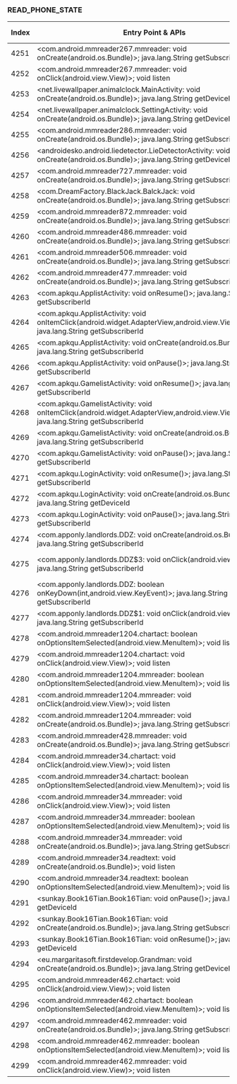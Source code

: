 ### READ_PHONE_STATE
| Index | Entry Point & APIs | Screen shot | Resource id | Label |
| ------------- | ------------- | ------------- |-------------|-------------|
| 4251 | <com.android.mmreader267.mmreader: void onCreate(android.os.Bundle)>; java.lang.String getSubscriberId | ![](D:\COSMOS\output\py\Drebin\VirusShare_Android_20130506\VirusShare_c0096a95a04a248c65ea9ba647ff2747\com.android.mmreader267.mmreader.png) |  | |
| 4252 | <com.android.mmreader267.mmreader: void onClick(android.view.View)>; void listen | ![](D:\COSMOS\output\py\Drebin\VirusShare_Android_20130506\VirusShare_9d84d6184fe99d08544b9b1e3f48cae4\com.android.mmreader267.mmreader.png) |  | |
| 4253 | <net.livewallpaper.animalclock.MainActivity: void onCreate(android.os.Bundle)>; java.lang.String getDeviceId | ![](D:\COSMOS\output\py\Drebin\VirusShare_Android_20130506\VirusShare_9dc7b5422090296d898066d8cc5036e4\net.livewallpaper.animalclock.MainActivity.png) |  | |
| 4254 | <net.livewallpaper.animalclock.SettingActivity: void onCreate(android.os.Bundle)>; java.lang.String getDeviceId | ![](D:\COSMOS\output\py\Drebin\VirusShare_Android_20130506\VirusShare_9dc7b5422090296d898066d8cc5036e4\net.livewallpaper.animalclock.SettingActivity.png) |  | |
| 4255 | <com.android.mmreader286.mmreader: void onCreate(android.os.Bundle)>; java.lang.String getSubscriberId | ![](D:\COSMOS\output\py\Drebin\VirusShare_Android_20130506\VirusShare_9df5f0885816e5e39a41608f5ccd5f68\com.android.mmreader286.mmreader.png) |  | |
| 4256 | <androidesko.android.liedetector.LieDetectorActivity: void onCreate(android.os.Bundle)>; java.lang.String getDeviceId | ![](D:\COSMOS\output\py\Drebin\VirusShare_Android_20130506\VirusShare_9e1d13893a236f1322dd87ca6fb90b9c\androidesko.android.liedetector.LieDetectorActivity.png) |  | |
| 4257 | <com.android.mmreader727.mmreader: void onCreate(android.os.Bundle)>; java.lang.String getSubscriberId | ![](D:\COSMOS\output\py\Drebin\VirusShare_Android_20130506\VirusShare_9e2bb60c0b375c375f743025e8eb07f9\com.android.mmreader727.mmreader.png) |  | |
| 4258 | <com.DreamFactory.BlackJack.BalckJack: void onCreate(android.os.Bundle)>; java.lang.String getSubscriberId | ![](D:\COSMOS\output\py\Drebin\VirusShare_Android_20130506\VirusShare_9e3f41ba050b865d4ea14c7561d00029\com.DreamFactory.BlackJack.BalckJack.png) |  | |
| 4259 | <com.android.mmreader872.mmreader: void onCreate(android.os.Bundle)>; java.lang.String getSubscriberId | ![](D:\COSMOS\output\py\Drebin\VirusShare_Android_20130506\VirusShare_9e4f79951065bfe05a1b26b9230a4785\com.android.mmreader872.mmreader.png) |  | |
| 4260 | <com.android.mmreader486.mmreader: void onCreate(android.os.Bundle)>; java.lang.String getSubscriberId | ![](D:\COSMOS\output\py\Drebin\VirusShare_Android_20130506\VirusShare_9e5e9e30e400a3d5a3b140c44fa66b4b\com.android.mmreader486.mmreader.png) |  | |
| 4261 | <com.android.mmreader506.mmreader: void onCreate(android.os.Bundle)>; java.lang.String getSubscriberId | ![](D:\COSMOS\output\py\Drebin\VirusShare_Android_20130506\VirusShare_9e8ff94a3d6da08465095f58a8f294f4\com.android.mmreader506.mmreader.png) |  | |
| 4262 | <com.android.mmreader477.mmreader: void onCreate(android.os.Bundle)>; java.lang.String getSubscriberId | ![](D:\COSMOS\output\py\Drebin\VirusShare_Android_20130506\VirusShare_9ee529ad73e1ff0d07071d571b36f83a\com.android.mmreader477.mmreader.png) |  | |
| 4263 | <com.apkqu.ApplistActivity: void onResume()>; java.lang.String getSubscriberId | ![](D:\COSMOS\output\py\Drebin\VirusShare_Android_20130506\VirusShare_a024b48d2a487c403926e280980d18d5\com.apkqu.ApplistActivity.png) |  | |
| 4264 | <com.apkqu.ApplistActivity: void onItemClick(android.widget.AdapterView,android.view.View,int,long)>; java.lang.String getSubscriberId | ![](D:\COSMOS\output\py\Drebin\VirusShare_Android_20130506\VirusShare_a024b48d2a487c403926e280980d18d5\com.apkqu.ApplistActivity.png) |  | |
| 4265 | <com.apkqu.ApplistActivity: void onCreate(android.os.Bundle)>; java.lang.String getSubscriberId | ![](D:\COSMOS\output\py\Drebin\VirusShare_Android_20130506\VirusShare_a024b48d2a487c403926e280980d18d5\com.apkqu.ApplistActivity.png) |  | |
| 4266 | <com.apkqu.ApplistActivity: void onPause()>; java.lang.String getSubscriberId | ![](D:\COSMOS\output\py\Drebin\VirusShare_Android_20130506\VirusShare_a024b48d2a487c403926e280980d18d5\com.apkqu.ApplistActivity.png) |  | |
| 4267 | <com.apkqu.GamelistActivity: void onResume()>; java.lang.String getSubscriberId | ![](D:\COSMOS\output\py\Drebin\VirusShare_Android_20130506\VirusShare_a024b48d2a487c403926e280980d18d5\com.apkqu.GamelistActivity.png) |  | |
| 4268 | <com.apkqu.GamelistActivity: void onItemClick(android.widget.AdapterView,android.view.View,int,long)>; java.lang.String getSubscriberId | ![](D:\COSMOS\output\py\Drebin\VirusShare_Android_20130506\VirusShare_a024b48d2a487c403926e280980d18d5\com.apkqu.GamelistActivity.png) |  | |
| 4269 | <com.apkqu.GamelistActivity: void onCreate(android.os.Bundle)>; java.lang.String getSubscriberId | ![](D:\COSMOS\output\py\Drebin\VirusShare_Android_20130506\VirusShare_a024b48d2a487c403926e280980d18d5\com.apkqu.GamelistActivity.png) |  | |
| 4270 | <com.apkqu.GamelistActivity: void onPause()>; java.lang.String getSubscriberId | ![](D:\COSMOS\output\py\Drebin\VirusShare_Android_20130506\VirusShare_a024b48d2a487c403926e280980d18d5\com.apkqu.GamelistActivity.png) |  | |
| 4271 | <com.apkqu.LoginActivity: void onResume()>; java.lang.String getSubscriberId | ![](D:\COSMOS\output\py\Drebin\VirusShare_Android_20130506\VirusShare_a024b48d2a487c403926e280980d18d5\com.apkqu.LoginActivity.png) |  | |
| 4272 | <com.apkqu.LoginActivity: void onCreate(android.os.Bundle)>; java.lang.String getDeviceId | ![](D:\COSMOS\output\py\Drebin\VirusShare_Android_20130506\VirusShare_a024b48d2a487c403926e280980d18d5\com.apkqu.LoginActivity.png) |  | |
| 4273 | <com.apkqu.LoginActivity: void onPause()>; java.lang.String getSubscriberId | ![](D:\COSMOS\output\py\Drebin\VirusShare_Android_20130506\VirusShare_a024b48d2a487c403926e280980d18d5\com.apkqu.LoginActivity.png) |  | |
| 4274 | <com.apponly.landlords.DDZ: void onCreate(android.os.Bundle)>; java.lang.String getSubscriberId | ![](D:\COSMOS\output\py\Drebin\VirusShare_Android_20130506\VirusShare_a024b48d2a487c403926e280980d18d5\com.apponly.landlords.DDZ.png) |  | |
| 4275 | <com.apponly.landlords.DDZ$3: void onClick(android.view.View)>; java.lang.String getSubscriberId | ![](D:\COSMOS\output\py\Drebin\VirusShare_Android_20130506\VirusShare_a024b48d2a487c403926e280980d18d5\com.apponly.landlords.DDZ.png) | {'2131165185': <sensitive_component.SensitiveComponent.SensitiveView object at 0x000001C6AD07BC18>} | |
| 4276 | <com.apponly.landlords.DDZ: boolean onKeyDown(int,android.view.KeyEvent)>; java.lang.String getSubscriberId | ![](D:\COSMOS\output\py\Drebin\VirusShare_Android_20130506\VirusShare_a024b48d2a487c403926e280980d18d5\com.apponly.landlords.DDZ.png) |  | |
| 4277 | <com.apponly.landlords.DDZ$1: void onClick(android.view.View)>; java.lang.String getSubscriberId | ![](D:\COSMOS\output\py\Drebin\VirusShare_Android_20130506\VirusShare_a024b48d2a487c403926e280980d18d5\com.apponly.landlords.DDZ.png) |  | |
| 4278 | <com.android.mmreader1204.chartact: boolean onOptionsItemSelected(android.view.MenuItem)>; void listen | ![](D:\COSMOS\output\py\Drebin\VirusShare_Android_20130506\VirusShare_a030bd2cf175effdf1f9c9b5c92840c6\com.android.mmreader1204.chartact.png) |  | |
| 4279 | <com.android.mmreader1204.chartact: void onClick(android.view.View)>; void listen | ![](D:\COSMOS\output\py\Drebin\VirusShare_Android_20130506\VirusShare_a030bd2cf175effdf1f9c9b5c92840c6\com.android.mmreader1204.chartact.png) |  | |
| 4280 | <com.android.mmreader1204.mmreader: boolean onOptionsItemSelected(android.view.MenuItem)>; void listen | ![](D:\COSMOS\output\py\Drebin\VirusShare_Android_20130506\VirusShare_a030bd2cf175effdf1f9c9b5c92840c6\com.android.mmreader1204.mmreader.png) |  | |
| 4281 | <com.android.mmreader1204.mmreader: void onClick(android.view.View)>; void listen | ![](D:\COSMOS\output\py\Drebin\VirusShare_Android_20130506\VirusShare_a030bd2cf175effdf1f9c9b5c92840c6\com.android.mmreader1204.mmreader.png) |  | |
| 4282 | <com.android.mmreader1204.mmreader: void onCreate(android.os.Bundle)>; java.lang.String getSubscriberId | ![](D:\COSMOS\output\py\Drebin\VirusShare_Android_20130506\VirusShare_a030bd2cf175effdf1f9c9b5c92840c6\com.android.mmreader1204.mmreader.png) |  | |
| 4283 | <com.android.mmreader428.mmreader: void onCreate(android.os.Bundle)>; java.lang.String getSubscriberId | ![](D:\COSMOS\output\py\Drebin\VirusShare_Android_20130506\VirusShare_a06a51cd734bddcff9b8fa53270df22f\com.android.mmreader428.mmreader.png) |  | |
| 4284 | <com.android.mmreader34.chartact: void onClick(android.view.View)>; void listen | ![](D:\COSMOS\output\py\Drebin\VirusShare_Android_20130506\VirusShare_a08211edbaadd0a705047ccbbe876c50\com.android.mmreader34.chartact.png) |  | |
| 4285 | <com.android.mmreader34.chartact: boolean onOptionsItemSelected(android.view.MenuItem)>; void listen | ![](D:\COSMOS\output\py\Drebin\VirusShare_Android_20130506\VirusShare_a08211edbaadd0a705047ccbbe876c50\com.android.mmreader34.chartact.png) |  | |
| 4286 | <com.android.mmreader34.mmreader: void onClick(android.view.View)>; void listen | ![](D:\COSMOS\output\py\Drebin\VirusShare_Android_20130506\VirusShare_a08211edbaadd0a705047ccbbe876c50\com.android.mmreader34.mmreader.png) |  | |
| 4287 | <com.android.mmreader34.mmreader: boolean onOptionsItemSelected(android.view.MenuItem)>; void listen | ![](D:\COSMOS\output\py\Drebin\VirusShare_Android_20130506\VirusShare_a08211edbaadd0a705047ccbbe876c50\com.android.mmreader34.mmreader.png) |  | |
| 4288 | <com.android.mmreader34.mmreader: void onCreate(android.os.Bundle)>; java.lang.String getSubscriberId | ![](D:\COSMOS\output\py\Drebin\VirusShare_Android_20130506\VirusShare_a08211edbaadd0a705047ccbbe876c50\com.android.mmreader34.mmreader.png) |  | |
| 4289 | <com.android.mmreader34.readtext: void onCreate(android.os.Bundle)>; void listen | ![](D:\COSMOS\output\py\Drebin\VirusShare_Android_20130506\VirusShare_a08211edbaadd0a705047ccbbe876c50\com.android.mmreader34.readtext.png) |  | |
| 4290 | <com.android.mmreader34.readtext: boolean onOptionsItemSelected(android.view.MenuItem)>; void listen | ![](D:\COSMOS\output\py\Drebin\VirusShare_Android_20130506\VirusShare_a08211edbaadd0a705047ccbbe876c50\com.android.mmreader34.readtext.png) |  | |
| 4291 | <sunkay.Book16Tian.Book16Tian: void onPause()>; java.lang.String getDeviceId | ![](D:\COSMOS\output\py\Drebin\VirusShare_Android_20130506\VirusShare_a0ceec1351e325913673391129705d60\sunkay.Book16Tian.Book16Tian.png) |  | |
| 4292 | <sunkay.Book16Tian.Book16Tian: void onCreate(android.os.Bundle)>; java.lang.String getSubscriberId | ![](D:\COSMOS\output\py\Drebin\VirusShare_Android_20130506\VirusShare_a0ceec1351e325913673391129705d60\sunkay.Book16Tian.Book16Tian.png) |  | |
| 4293 | <sunkay.Book16Tian.Book16Tian: void onResume()>; java.lang.String getDeviceId | ![](D:\COSMOS\output\py\Drebin\VirusShare_Android_20130506\VirusShare_a0ceec1351e325913673391129705d60\sunkay.Book16Tian.Book16Tian.png) |  | |
| 4294 | <eu.margaritasoft.firstdevelop.Grandman: void onCreate(android.os.Bundle)>; java.lang.String getDeviceId | ![](D:\COSMOS\output\py\Drebin\VirusShare_Android_20130506\VirusShare_a104d231fea4793c0a2330d4ec7ccb4a\eu.margaritasoft.firstdevelop.Grandman.png) |  | |
| 4295 | <com.android.mmreader462.chartact: void onClick(android.view.View)>; void listen | ![](D:\COSMOS\output\py\Drebin\VirusShare_Android_20130506\VirusShare_a107db0ca614bb47240feb6c13342e76\com.android.mmreader462.chartact.png) |  | |
| 4296 | <com.android.mmreader462.chartact: boolean onOptionsItemSelected(android.view.MenuItem)>; void listen | ![](D:\COSMOS\output\py\Drebin\VirusShare_Android_20130506\VirusShare_a107db0ca614bb47240feb6c13342e76\com.android.mmreader462.chartact.png) |  | |
| 4297 | <com.android.mmreader462.mmreader: void onCreate(android.os.Bundle)>; java.lang.String getSubscriberId | ![](D:\COSMOS\output\py\Drebin\VirusShare_Android_20130506\VirusShare_f28c68513891b73d5d5a80bf8bf63112\com.android.mmreader462.mmreader.png) |  | |
| 4298 | <com.android.mmreader462.mmreader: boolean onOptionsItemSelected(android.view.MenuItem)>; void listen | ![](D:\COSMOS\output\py\Drebin\VirusShare_Android_20130506\VirusShare_dc120ed8c5f457abf906eda5a68b902b\com.android.mmreader462.mmreader.png) |  | |
| 4299 | <com.android.mmreader462.mmreader: void onClick(android.view.View)>; void listen | ![](D:\COSMOS\output\py\Drebin\VirusShare_Android_20130506\VirusShare_dc120ed8c5f457abf906eda5a68b902b\com.android.mmreader462.mmreader.png) |  | |

